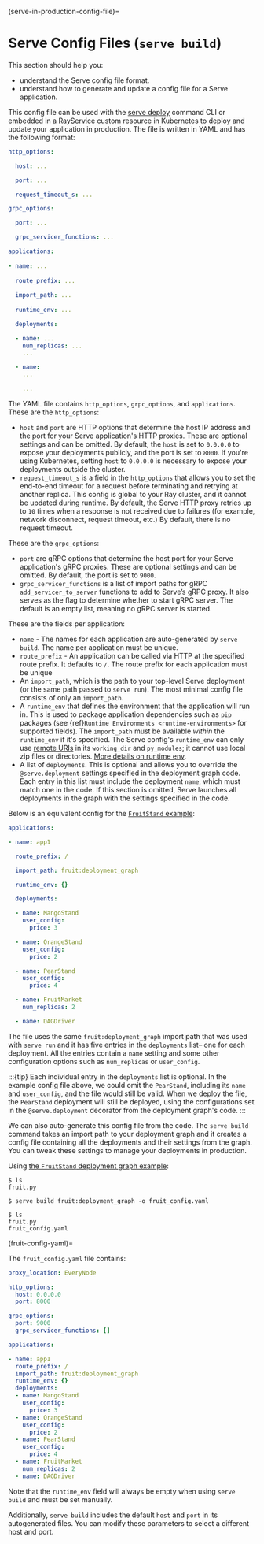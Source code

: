 (serve-in-production-config-file)=

# Serve Config Files (`serve build`)

This section should help you:

- understand the Serve config file format.
- understand how to generate and update a config file for a Serve application.

This config file can be used with the [serve deploy](serve-in-production-deploying) command CLI or embedded in a [RayService](serve-in-production-kubernetes) custom resource in Kubernetes to deploy and update your application in production.
The file is written in YAML and has the following format:

```yaml
http_options: 

  host: ...

  port: ...

  request_timeout_s: ...

grpc_options:

  port: ...

  grpc_servicer_functions: ...

applications:
  
- name: ...
    
  route_prefix: ...
    
  import_path: ...
    
  runtime_env: ... 

  deployments:

  - name: ...
    num_replicas: ...
    ...

  - name:
    ...

    ...
```

The YAML file contains `http_options`, `grpc_options`, and `applications`. These are the `http_options`:

- `host` and `port` are HTTP options that determine the host IP address and the port for your Serve application's HTTP proxies. These are optional settings and can be omitted. By default, the `host` is set to `0.0.0.0` to expose your deployments publicly, and the port is set to `8000`. If you're using Kubernetes, setting `host` to `0.0.0.0` is necessary to expose your deployments outside the cluster.
- `request_timeout_s` is a field in the `http_options` that allows you to set the end-to-end timeout for a request before terminating and retrying at another replica. This config is global to your Ray cluster, and it cannot be updated during runtime. By default, the Serve HTTP proxy retries up to `10` times when a response is not received due to failures (for example, network disconnect, request timeout, etc.) By default, there is no request timeout.

These are the `grpc_options`:

- `port` are gRPC options that determine the host port for your Serve application's gRPC
  proxies. These are optional settings and can be omitted. By default, the port is
  set to `9000`.
- `grpc_servicer_functions` is a list of import paths for gRPC `add_servicer_to_server`
  functions to add to Serve’s gRPC proxy. It also serves as the flag to determine
  whether to start gRPC server. The default is an empty list, meaning no gRPC server is
  started.

These are the fields per application:

- `name` - The names for each application are auto-generated by `serve build`. The name per application must be unique. 
- `route_prefix` - An application can be called via HTTP at the specified route prefix. It defaults to `/`. The route prefix for each application must be unique 
- An `import_path`, which is the path to your top-level Serve deployment (or the same path passed to `serve run`). The most minimal config file consists of only an `import_path`.
- A `runtime_env` that defines the environment that the application will run in. This is used to package application dependencies such as `pip` packages (see {ref}`Runtime Environments <runtime-environments>` for supported fields). The `import_path` must be available _within_ the `runtime_env` if it's specified. The Serve config's `runtime_env` can only use [remote URIs](remote-uris) in its `working_dir` and `py_modules`; it cannot use local zip files or directories. [More details on runtime env](serve-runtime-env).
- A list of `deployments`. This is optional and allows you to override the `@serve.deployment` settings specified in the deployment graph code. Each entry in this list must include the deployment `name`, which must match one in the code. If this section is omitted, Serve launches all deployments in the graph with the settings specified in the code.

Below is an equivalent config for the [`FruitStand` example](serve-in-production-example):

```yaml
applications:

- name: app1

  route_prefix: /

  import_path: fruit:deployment_graph

  runtime_env: {}

  deployments:

  - name: MangoStand
    user_config:
      price: 3

  - name: OrangeStand
    user_config:
      price: 2

  - name: PearStand
    user_config:
      price: 4

  - name: FruitMarket
    num_replicas: 2

  - name: DAGDriver
```

The file uses the same `fruit:deployment_graph` import path that was used with `serve run` and it has five entries in the `deployments` list– one for each deployment. All the entries contain a `name` setting and some other configuration options such as `num_replicas` or `user_config`.

:::{tip}
Each individual entry in the `deployments` list is optional. In the example config file above, we could omit the `PearStand`, including its `name` and `user_config`, and the file would still be valid. When we deploy the file, the `PearStand` deployment will still be deployed, using the configurations set in the `@serve.deployment` decorator from the deployment graph's code.
:::

We can also auto-generate this config file from the code. The `serve build` command takes an import path to your deployment graph and it creates a config file containing all the deployments and their settings from the graph. You can tweak these settings to manage your deployments in production.

Using [the `FruitStand` deployment graph example](serve-in-production-example):

```console
$ ls
fruit.py

$ serve build fruit:deployment_graph -o fruit_config.yaml

$ ls
fruit.py
fruit_config.yaml
```

(fruit-config-yaml)=

The `fruit_config.yaml` file contains:

```yaml
proxy_location: EveryNode

http_options:
  host: 0.0.0.0
  port: 8000

grpc_options:
  port: 9000
  grpc_servicer_functions: []

applications:

- name: app1
  route_prefix: /
  import_path: fruit:deployment_graph
  runtime_env: {}
  deployments:
  - name: MangoStand
    user_config:
      price: 3
  - name: OrangeStand
    user_config:
      price: 2
  - name: PearStand
    user_config:
      price: 4
  - name: FruitMarket
    num_replicas: 2
  - name: DAGDriver
```

Note that the `runtime_env` field will always be empty when using `serve build` and must be set manually.

Additionally, `serve build` includes the default `host` and `port` in its
autogenerated files. You can modify these parameters to select a different host
and port.
